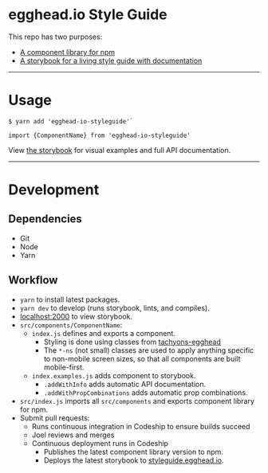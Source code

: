# egghead.io Style Guide

This repo has two purposes:
- [A component library for npm](https://www.npmjs.com/package/egghead-io-styleguide)
- [A storybook for a living style guide with documentation](https://styleguide.egghead.io)

---

# Usage

```
$ yarn add 'egghead-io-styleguide'`
```

```
import {ComponentName} from 'egghead-io-styleguide'
```

View [the storybook](https://styleguide.egghead.io) for visual examples and full API documentation.

---

# Development

## Dependencies

- Git
- Node
- Yarn

## Workflow

- `yarn` to install latest packages.
- `yarn dev` to develop (runs storybook, lints, and compiles).
- [localhost:2000](http://localhost:2000) to view storybook.
- `src/components/ComponentName`:
  - `index.js` defines and exports a component.
    - Styling is done using classes from [tachyons-egghead](https://github.com/eggheadio/tachyons-egghead)
    - The `*-ns` (not small) classes are used to apply anything specific to non-mobile screen sizes, so that all components are built mobile-first.
  - `index.examples.js` adds component to storybook.
    - `.addWithInfo` adds automatic API documentation.
    - `.addWithPropCombinations` adds automatic prop combinations.
- `src/index.js` imports all `src/components` and exports component library for npm.
- Submit pull requests:
  - Runs continuous integration in Codeship to ensure builds succeed
  - Joel reviews and merges
  - Continuous deployment runs in Codeship
    - Publishes the latest component library version to npm.
    - Deploys the latest storybook to [styleguide.egghead.io](https://styleguide.egghead.io).
